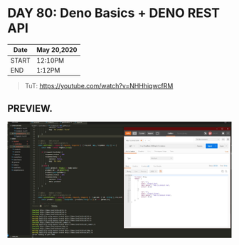 # DAY 80: Deno Basics + DENO REST API

| Date | May 20,2020 |
| ------ | ------ |
| START | 12:10PM |
| END | 1:12PM |

> TuT: https://youtube.com/watch?v=NHHhiqwcfRM
## PREVIEW.
![Preview](Untitled.jpg)


